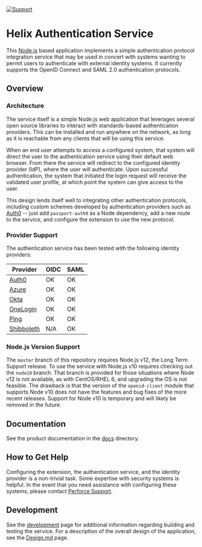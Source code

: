 [![Support](https://img.shields.io/badge/Support-Official-green.svg)](mailto:support@perforce.com)

# Helix Authentication Service

This [Node.js](http://nodejs.org) based application implements a simple
authentication protocol integration service that may be used in concert with
systems wanting to permit users to authenticate with external identity systems.
It currently supports the OpenID Connect and SAML 2.0 authentication protocols.

## Overview

### Architecture

The service itself is a simple Node.js web application that leverages several
open source libraries to interact with standards-based authentication providers.
This can be installed and run anywhere on the network, as long as it is
reachable from any clients that will be using this service.

When an end user attempts to access a configured system, that system will direct
the user to the authentication service using their default web browser. From
there the service will redirect to the configured identity provider (IdP), where
the user will authenticate. Upon successful authentication, the system that
initiated the login request will receive the validated user profile, at which
point the system can give access to the user.

This design lends itself well to integrating other authentication protocols,
including custom schemes developed by authentication providers such as
[Auth0](http://auth0.com/) -- just add `passport-auth0` as a Node dependency,
add a new route to the service, and configure the extension to use the new
protocol.

### Provider Support

The authentication service has been tested with the following identity providers:

| Provider                              | OIDC | SAML |
| ------------------------------------- | ---- | ---- |
| [Auth0](https://auth0.com)            | OK   | OK   |
| [Azure](https://azure.microsoft.com)  | OK   | OK   |
| [Okta](https://www.okta.com)          | OK   | OK   |
| [OneLogin](https://www.onelogin.com)  | OK   | OK   |
| [Ping](https://www.pingidentity.com/) | OK   | OK   |
| [Shibboleth](https://www.shibboleth.net) | N/A | OK |

### Node.js Version Support

The `master` branch of this repository requires Node.js v12, the Long Term
Support release. To use the service with Node.js v10 requires checking out the
`node10` branch. That branch is provided for those situations where Node v12 is
not available, as with CentOS/RHEL 6, and upgrading the OS is not feasible. The
drawback is that the version of the `openid-client` module that supports Node
v10 does not have the features and bug fixes of the more recent releases.
Support for Node v10 is temporary and will likely be removed in the future.

## Documentation

See the product documentation in the [docs](./docs) directory.

## How to Get Help

Configuring the extension, the authentication service, and the identity provider
is a non-trivial task. Some expertise with security systems is helpful. In the
event that you need assistance with configuring these systems, please contact
[Perforce Support](https://www.perforce.com/support/request-support).

## Development

See the [development](./docs/Development.md) page for additional information
regarding building and testing the service. For a description of the overall
design of the application, see the [Design.md](./docs/Design.md) page.
